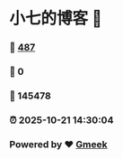 # 小七的博客 :link:  
### :page_facing_up: [487](/tag.html) 
### :speech_balloon: 0 
### :hibiscus: 145478 
### :alarm_clock: 2025-10-21 14:30:04 
### Powered by :heart: [Gmeek](https://github.com/Meekdai/Gmeek)

